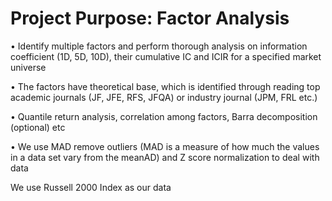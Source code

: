 # Project Purpose: Factor Analysis
• Identify multiple factors and perform thorough analysis on information coefficient (1D, 5D, 10D), their cumulative IC and ICIR for a specified market universe

• The factors have theoretical base, which is identified through reading top academic journals (JF, JFE, RFS, JFQA) or industry journal (JPM, FRL etc.)

• Quantile return analysis, correlation among factors, Barra decomposition (optional) etc

• We use MAD remove outliers (MAD is a measure of how much the values in a data set vary from the meanAD) and Z score normalization to deal with data

We use Russell 2000 Index as our data



